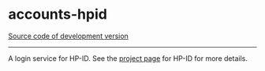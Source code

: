 # accounts-hpid
[Source code of development version](https://github.com/tigrente/accounts-hpid)
***

A login service for HP-ID. See the [project page](https://developer.hp.com) for HP-ID for more details.